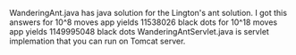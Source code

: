 WanderingAnt.java has java solution for the Lington's ant solution. I got this answers for 10^8 moves app yields 11538026 black dots for 10^18 moves app yields 1149995048 black dots WanderingAntServlet.java is servlet implemation that you can run on Tomcat server.